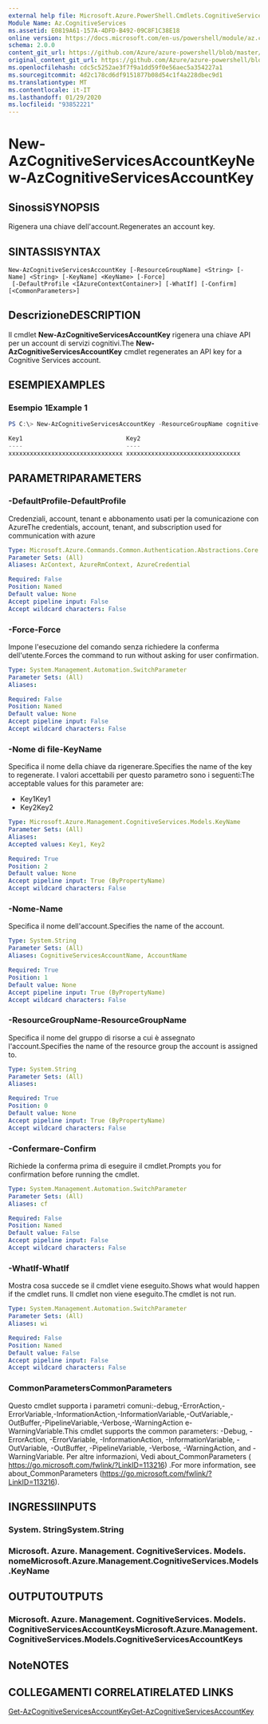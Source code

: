 ```yaml
---
external help file: Microsoft.Azure.PowerShell.Cmdlets.CognitiveServices.dll-Help.xml
Module Name: Az.CognitiveServices
ms.assetid: E0819A61-157A-4DFD-B492-09C8F1C38E18
online version: https://docs.microsoft.com/en-us/powershell/module/az.cognitiveservices/new-azcognitiveservicesaccountkey
schema: 2.0.0
content_git_url: https://github.com/Azure/azure-powershell/blob/master/src/CognitiveServices/CognitiveServices/help/New-AzCognitiveServicesAccountKey.md
original_content_git_url: https://github.com/Azure/azure-powershell/blob/master/src/CognitiveServices/CognitiveServices/help/New-AzCognitiveServicesAccountKey.md
ms.openlocfilehash: cdc5c5252ae3f7f9a1dd59f0e56aec5a354227a1
ms.sourcegitcommit: 4d2c178cd6df9151877b08d54c1f4a228dbec9d1
ms.translationtype: MT
ms.contentlocale: it-IT
ms.lasthandoff: 01/29/2020
ms.locfileid: "93852221"
---
```

# <span data-ttu-id="a8959-101">New-AzCognitiveServicesAccountKey</span><span class="sxs-lookup"><span data-stu-id="a8959-101">New-AzCognitiveServicesAccountKey</span></span>

## <span data-ttu-id="a8959-102">Sinossi</span><span class="sxs-lookup"><span data-stu-id="a8959-102">SYNOPSIS</span></span>
<span data-ttu-id="a8959-103">Rigenera una chiave dell'account.</span><span class="sxs-lookup"><span data-stu-id="a8959-103">Regenerates an account key.</span></span>

## <span data-ttu-id="a8959-104">SINTASSI</span><span class="sxs-lookup"><span data-stu-id="a8959-104">SYNTAX</span></span>

```
New-AzCognitiveServicesAccountKey [-ResourceGroupName] <String> [-Name] <String> [-KeyName] <KeyName> [-Force]
 [-DefaultProfile <IAzureContextContainer>] [-WhatIf] [-Confirm] [<CommonParameters>]
```

## <span data-ttu-id="a8959-105">Descrizione</span><span class="sxs-lookup"><span data-stu-id="a8959-105">DESCRIPTION</span></span>
<span data-ttu-id="a8959-106">Il cmdlet **New-AzCognitiveServicesAccountKey** rigenera una chiave API per un account di servizi cognitivi.</span><span class="sxs-lookup"><span data-stu-id="a8959-106">The **New-AzCognitiveServicesAccountKey** cmdlet regenerates an API key for a Cognitive Services account.</span></span>

## <span data-ttu-id="a8959-107">ESEMPI</span><span class="sxs-lookup"><span data-stu-id="a8959-107">EXAMPLES</span></span>

### <span data-ttu-id="a8959-108">Esempio 1</span><span class="sxs-lookup"><span data-stu-id="a8959-108">Example 1</span></span>
```powershell
PS C:\> New-AzCognitiveServicesAccountKey -ResourceGroupName cognitive-services-resource-group -name myluis -keyname Key1

Key1                             Key2
----                             ----
xxxxxxxxxxxxxxxxxxxxxxxxxxxxxxxx xxxxxxxxxxxxxxxxxxxxxxxxxxxxxxxx
```

## <span data-ttu-id="a8959-109">PARAMETRI</span><span class="sxs-lookup"><span data-stu-id="a8959-109">PARAMETERS</span></span>

### <span data-ttu-id="a8959-110">-DefaultProfile</span><span class="sxs-lookup"><span data-stu-id="a8959-110">-DefaultProfile</span></span>
<span data-ttu-id="a8959-111">Credenziali, account, tenant e abbonamento usati per la comunicazione con Azure</span><span class="sxs-lookup"><span data-stu-id="a8959-111">The credentials, account, tenant, and subscription used for communication with azure</span></span>

```yaml
Type: Microsoft.Azure.Commands.Common.Authentication.Abstractions.Core.IAzureContextContainer
Parameter Sets: (All)
Aliases: AzContext, AzureRmContext, AzureCredential

Required: False
Position: Named
Default value: None
Accept pipeline input: False
Accept wildcard characters: False
```

### <span data-ttu-id="a8959-112">-Force</span><span class="sxs-lookup"><span data-stu-id="a8959-112">-Force</span></span>
<span data-ttu-id="a8959-113">Impone l'esecuzione del comando senza richiedere la conferma dell'utente.</span><span class="sxs-lookup"><span data-stu-id="a8959-113">Forces the command to run without asking for user confirmation.</span></span>

```yaml
Type: System.Management.Automation.SwitchParameter
Parameter Sets: (All)
Aliases:

Required: False
Position: Named
Default value: None
Accept pipeline input: False
Accept wildcard characters: False
```

### <span data-ttu-id="a8959-114">-Nome di file</span><span class="sxs-lookup"><span data-stu-id="a8959-114">-KeyName</span></span>
<span data-ttu-id="a8959-115">Specifica il nome della chiave da rigenerare.</span><span class="sxs-lookup"><span data-stu-id="a8959-115">Specifies the name of the key to regenerate.</span></span>
<span data-ttu-id="a8959-116">I valori accettabili per questo parametro sono i seguenti:</span><span class="sxs-lookup"><span data-stu-id="a8959-116">The acceptable values for this parameter are:</span></span>
- <span data-ttu-id="a8959-117">Key1</span><span class="sxs-lookup"><span data-stu-id="a8959-117">Key1</span></span>
- <span data-ttu-id="a8959-118">Key2</span><span class="sxs-lookup"><span data-stu-id="a8959-118">Key2</span></span>

```yaml
Type: Microsoft.Azure.Management.CognitiveServices.Models.KeyName
Parameter Sets: (All)
Aliases:
Accepted values: Key1, Key2

Required: True
Position: 2
Default value: None
Accept pipeline input: True (ByPropertyName)
Accept wildcard characters: False
```

### <span data-ttu-id="a8959-119">-Nome</span><span class="sxs-lookup"><span data-stu-id="a8959-119">-Name</span></span>
<span data-ttu-id="a8959-120">Specifica il nome dell'account.</span><span class="sxs-lookup"><span data-stu-id="a8959-120">Specifies the name of the account.</span></span>

```yaml
Type: System.String
Parameter Sets: (All)
Aliases: CognitiveServicesAccountName, AccountName

Required: True
Position: 1
Default value: None
Accept pipeline input: True (ByPropertyName)
Accept wildcard characters: False
```

### <span data-ttu-id="a8959-121">-ResourceGroupName</span><span class="sxs-lookup"><span data-stu-id="a8959-121">-ResourceGroupName</span></span>
<span data-ttu-id="a8959-122">Specifica il nome del gruppo di risorse a cui è assegnato l'account.</span><span class="sxs-lookup"><span data-stu-id="a8959-122">Specifies the name of the resource group the account is assigned to.</span></span>

```yaml
Type: System.String
Parameter Sets: (All)
Aliases:

Required: True
Position: 0
Default value: None
Accept pipeline input: True (ByPropertyName)
Accept wildcard characters: False
```

### <span data-ttu-id="a8959-123">-Confermare</span><span class="sxs-lookup"><span data-stu-id="a8959-123">-Confirm</span></span>
<span data-ttu-id="a8959-124">Richiede la conferma prima di eseguire il cmdlet.</span><span class="sxs-lookup"><span data-stu-id="a8959-124">Prompts you for confirmation before running the cmdlet.</span></span>

```yaml
Type: System.Management.Automation.SwitchParameter
Parameter Sets: (All)
Aliases: cf

Required: False
Position: Named
Default value: False
Accept pipeline input: False
Accept wildcard characters: False
```

### <span data-ttu-id="a8959-125">-WhatIf</span><span class="sxs-lookup"><span data-stu-id="a8959-125">-WhatIf</span></span>
<span data-ttu-id="a8959-126">Mostra cosa succede se il cmdlet viene eseguito.</span><span class="sxs-lookup"><span data-stu-id="a8959-126">Shows what would happen if the cmdlet runs.</span></span>
<span data-ttu-id="a8959-127">Il cmdlet non viene eseguito.</span><span class="sxs-lookup"><span data-stu-id="a8959-127">The cmdlet is not run.</span></span>

```yaml
Type: System.Management.Automation.SwitchParameter
Parameter Sets: (All)
Aliases: wi

Required: False
Position: Named
Default value: False
Accept pipeline input: False
Accept wildcard characters: False
```

### <span data-ttu-id="a8959-128">CommonParameters</span><span class="sxs-lookup"><span data-stu-id="a8959-128">CommonParameters</span></span>
<span data-ttu-id="a8959-129">Questo cmdlet supporta i parametri comuni:-debug,-ErrorAction,-ErrorVariable,-InformationAction,-InformationVariable,-OutVariable,-OutBuffer,-PipelineVariable,-Verbose,-WarningAction e-WarningVariable.</span><span class="sxs-lookup"><span data-stu-id="a8959-129">This cmdlet supports the common parameters: -Debug, -ErrorAction, -ErrorVariable, -InformationAction, -InformationVariable, -OutVariable, -OutBuffer, -PipelineVariable, -Verbose, -WarningAction, and -WarningVariable.</span></span> <span data-ttu-id="a8959-130">Per altre informazioni, Vedi about_CommonParameters ( https://go.microsoft.com/fwlink/?LinkID=113216) .</span><span class="sxs-lookup"><span data-stu-id="a8959-130">For more information, see about_CommonParameters (https://go.microsoft.com/fwlink/?LinkID=113216).</span></span>

## <span data-ttu-id="a8959-131">INGRESSI</span><span class="sxs-lookup"><span data-stu-id="a8959-131">INPUTS</span></span>

### <span data-ttu-id="a8959-132">System. String</span><span class="sxs-lookup"><span data-stu-id="a8959-132">System.String</span></span>

### <span data-ttu-id="a8959-133">Microsoft. Azure. Management. CognitiveServices. Models. nome</span><span class="sxs-lookup"><span data-stu-id="a8959-133">Microsoft.Azure.Management.CognitiveServices.Models.KeyName</span></span>

## <span data-ttu-id="a8959-134">OUTPUT</span><span class="sxs-lookup"><span data-stu-id="a8959-134">OUTPUTS</span></span>

### <span data-ttu-id="a8959-135">Microsoft. Azure. Management. CognitiveServices. Models. CognitiveServicesAccountKeys</span><span class="sxs-lookup"><span data-stu-id="a8959-135">Microsoft.Azure.Management.CognitiveServices.Models.CognitiveServicesAccountKeys</span></span>

## <span data-ttu-id="a8959-136">Note</span><span class="sxs-lookup"><span data-stu-id="a8959-136">NOTES</span></span>

## <span data-ttu-id="a8959-137">COLLEGAMENTI CORRELATI</span><span class="sxs-lookup"><span data-stu-id="a8959-137">RELATED LINKS</span></span>

[<span data-ttu-id="a8959-138">Get-AzCognitiveServicesAccountKey</span><span class="sxs-lookup"><span data-stu-id="a8959-138">Get-AzCognitiveServicesAccountKey</span></span>](./Get-AzCognitiveServicesAccountKey.md)


